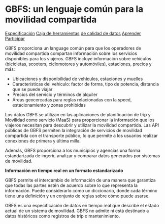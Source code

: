 # GBFS: un lenguaje común para la movilidad compartida

<div class="landing-page"> 
<a class="button" href="specification">Especificación</a> <a class="button" href="toolbox">Caja de herramientas</a> <a class="button" href="data-quality">de calidad de datos</a> <a class="button" href="learn">Aprender</a> <a class="button" href="participate">Participar</a></div> 

GBFS proporciona un language común para que los operadores de movilidad compartida compartan información sobre los servicios disponibles para los viajeros. GBFS incluye información sobre vehículos (bicicletas, scooters, ciclomotores y automóviles), estaciones, precios y más:

- Ubicaciones y disponibilidad de vehículos, estaciones y muelles
- Características del vehículo: factor de forma, tipo de potencia, distancia que se puede viajar
- Precios del servicio y términos de alquiler
- Áreas geocercadas para reglas relacionadas con la speed, estacionamiento y zonas prohibidas

Los datos GBFS se utilizan en las aplicaciones de planificación de trip y Movilidad como servicio (MaaS) para proporcionar la información que los viajeros necesitan para descubrir y utilizar la movilidad compartida. Las API públicas de GBFS permiten la integración de servicios de movilidad compartida con el transporte público, lo que permite a los usuarios realizar conexiones de primera y última milla.

Además, GBFS proporciona a los municipios y agencias una forma estandarizada de ingerir, analizar y comparar datos generados por sistemas de movilidad.

**Información en tiempo real en un formato estandarizado**

GBFS permite el intercambio de información de una manera que garantiza que todas las partes estén de acuerdo sobre lo que representa la información. Puede considerarlo como un diccionario, donde cada término tiene una definición y un conjunto de reglas sobre cómo puede usarse.

GBFS es una especificación de datos en tiempo real que describe el estado actual de un sistema de movilidad. GBFS no admite ni está destinado a datos históricos como registros de trip o mantenimiento.